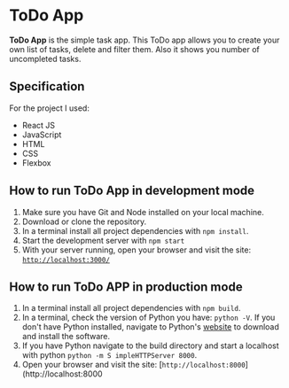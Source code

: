# ToDo App

**ToDo App** is the simple task app. This ToDo app allows you to create your own list of tasks, delete and filter them. Also it shows you number of uncompleted tasks.

## Specification
For the project I used:
* React JS
* JavaScript
* HTML
* CSS
* Flexbox

## How to run ToDo App in development mode

1. Make sure you have Git and Node installed on your local machine.
2. Download or clone the repository.
3. In a terminal install all project dependencies with `npm install`.
4. Start the development server with `npm start`
5. With your server running, open your browser and visit the site:
[`http://localhost:3000/`](http://localhost:3000/)

## How to run ToDo APP in production mode

1. In a terminal install all project dependencies with `npm build`.
2. In a terminal, check the version of Python you have: `python -V`. If you don't have Python installed, navigate to Python's [website](https://www.python.org/) to download and install the software.
3. If you have Python navigate to the build directory and start a localhost with python `python -m S impleHTTPServer 8000`. 
4. Open your browser and visit the site: [`http://localhost:8000`](http://localhost:8000
